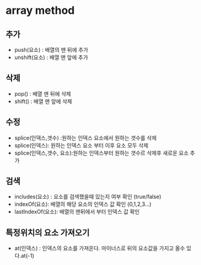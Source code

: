 # array method

## 추가

- push(요소) : 배열의 맨 뒤에 추가
- unshift(요소) : 배열 맨 앞에 추가

## 삭제

- pop() : 배열 맨 뒤에 삭제
- shift() : 배열 맨 앞에 삭제

## 수정

- splice(인덱스,갯수) :원하는 인덱스 요소에서 원하는 갯수를 삭제
- splice(인덱스): 원하는 인덱스 요소 부터 이후 요소 모두 삭제
- splice(인덱스,갯수, 요소):원하는 인덱스부터 원하는 갯수르 삭제후 새로운 요소 추가

## 검색

- includes(요소) : 요소를 검색했을때 있는지 여부 확인 (true/false)
- indexOf(요소): 배열의 해당 요소의 인덱스 값 확인 (0,1,2,3...)
- lastIndexOf(요소): 배열의 맨뒤에서 부터 인덱스 값 확인

## 특정위치의 요소 가져오기

- at(인덱스) : 인덱스의 요소를 가져온다. 마이너스로 뒤의 요소값을 가지고 올수 있다.at(-1)
